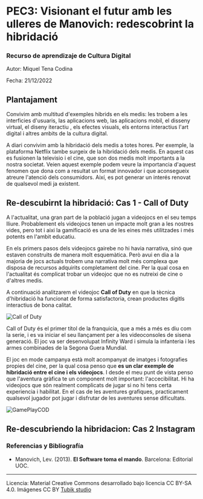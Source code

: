 # PEC3: Visionant el futur amb les ulleres de Manovich: redescobrint la hibridació 

### Recurso de aprendizaje de Cultura Digital 


Autor: Miquel Tena Codina


Fecha: 21/12/2022


## Plantajament

Convivim amb multitud d'exemples hibrids en els medis: les trobem a les interficies d'usuaris, las aplicacions web, las aplicacions mobil, el disseny virtual, el diseny iteractiu , els efectes visuals, els entorns interactius l'art digital i altres ambits de la cultura digital.

A diari convivim amb la hibridació dels medis a totes hores. Per exemple, la plataforma Netflix tambe surgeix de la hibridació dels medis. En aquest cas es fusionen la televisio i el cine, que son dos medis molt importants a la nostra societat. Veien aquest exemple podem veure la importancia d'aquest fenomen que dona com a resultat un format innovador i que aconsegueix atreure l'atenció dels consumidors. Així, es pot generar un interés renovat de qualsevol medi ja existent.


## Re-descubirnt la hibridació: Cas 1 -  Call of Duty

A l'actualitat, una gran part de la població jugan a videojocs en el seu temps lliure. Probablement els videojocs tenen un impacte molt gran a les nostres vides, pero tot i aixi la gamificació es una de les eines més utilitzades i més potents en l'ambit educatiu.

En els primers pasos dels videojocs gairebe no hi havia narrativa, sinó que estaven construits de manera molt esquemàtica.
Però avui en dia a la majoria de jocs actuals trobem una narrativa molt més complexa que disposa de recursos adquirits completament del cine. Per la qual cosa en l'actualitat és complicat trobar un videojoc que no es nutreixi de cine o d'altres medis. 

A continuació analitzarem el videojoc **Call of Duty** en que la tècnica d'hibridació ha funcionat de forma satisfactoria, crean productes digitls interactius de bona calitat.

![Call of Duty](https://1.bp.blogspot.com/-p3yM0yN6XfY/XEDWf4dfTYI/AAAAAAAAEgc/f_0LiaDw8Lgs6LF9-VRthKA1_YVXe_d9gCLcBGAs/s1600/Call-of-Duty-Feature-Image.jpg) 

Call of Duty és el primer títol de la franquicia, que a més a més es diu com la serie, i es va iniciar el seu llançament per a les videoconsoles de sisena generació. El joc va ser desenvolupat Infinity Ward i simula la infanteria i les armes combinades de la Segona Guera Mundial.

El joc en mode campanya està molt acompanyat de imatges i fotografies propies del cine, per la qual cosa penso que **es un clar exemple de hibridació entre el cine i els videojocs**. I desde el meu punt de vista penso que l'aventura gràfica te un component molt important: l'accecibilitat. Hi ha videojocs que són realment complicats de jugar si no hi tens certa experiencia i habilitat. En el cas de les aventures grafiques, practicament qualsevol jugador pot jugar i disfrutar de les aventures sense dificultats.

![GamePlayCOD](https://3.bp.blogspot.com/-S3v5hKF-9C4/V0g-Ai8RBnI/AAAAAAAAHqg/IgifsnxutHsO213dsn485D_DHoNTirLZgCLcB/s1600/call_of_duty_image4.jpg)


## Re-descubriendo la hibridacion: Cas 2 Instagram




### Referencias y Bibliografía

* Manovich, Lev. (2013). **El Software toma el mando**. Barcelona: Editorial UOC. 


----

Licencia: Material Creative Commons desarrollado bajo licencia CC BY-SA 4.0. Imágenes CC BY [Tubik studio](https://blog.tubikstudio.com/how-to-create-original-flat-illustrations-designers-tips/) 
